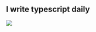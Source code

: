 
## I write typescript daily


  <a href="https://skillicons.dev">
    <img src="https://skillicons.dev/icons?i=ts,react,nextjs,tailwind,nodejs,bun,postgresql,prisma" />
  </a>





  
